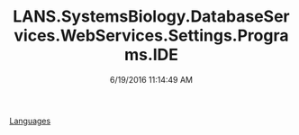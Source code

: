 ﻿---
title: LANS.SystemsBiology.DatabaseServices.WebServices.Settings.Programs.IDE
date: 6/19/2016 11:14:49 AM
---

[Languages](T-LANS.SystemsBiology.DatabaseServices.WebServices.Settings.Programs.IDE.Languages.html)
